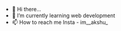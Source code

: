 - 👋 Hi there...
- 🌱 I’m currently learning web development
- 📫 How to reach me Insta - im__akshu_

<!---
akshu-r/akshu-r is a ✨ special ✨ repository because its `README.md` (this file) appears on your GitHub profile.
You can click the Preview link to take a look at your changes.
--->
